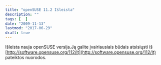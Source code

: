 ```yaml
---
title: "openSUSE 11.2 Išleista"
description: ""
tags: [  ]
date: "2009-11-13"
lastmod: "2017-06-29"
draft: true
---
```

Išleista nauja openSUSE versija.Ją galite įvairiausiais būdais atsisiųsti iš [http://software.opensuse.org/112/lt](http://software.opensuse.org/112/lt) pateiktos nuorodos.

[](http://software.opensuse.org/112/lt)
